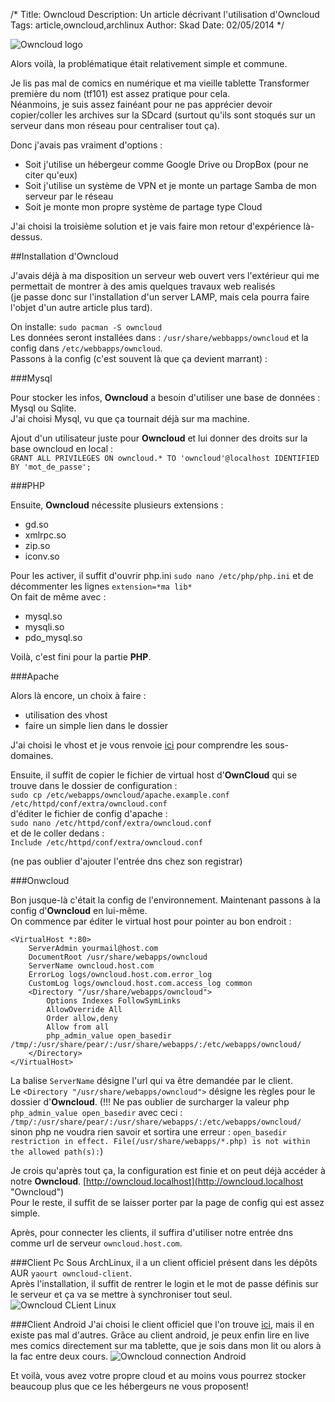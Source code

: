 /*
Title: Owncloud
Description: Un article décrivant l'utilisation d'Owncloud
Tags: article,owncloud,archlinux
Author: Skad
Date: 02/05/2014
*/

![Owncloud logo](http://upload.wikimedia.org/wikipedia/commons/thumb/b/b6/OwnCloud2-Logo.svg/96px-OwnCloud2-Logo.svg.png "Owncloud logo")

Alors voilà, la problématique était relativement simple et commune.

Je lis pas mal de comics en numérique et ma vieille tablette Transformer première du nom (tf101) est assez pratique pour cela.  
Néanmoins, je suis assez fainéant pour ne pas apprécier devoir copier/coller les archives sur la SDcard (surtout qu'ils sont stoqués sur un serveur dans mon réseau pour centraliser tout ça).

Donc j'avais pas vraiment d'options :  

* Soit j'utilise un hébergeur comme Google Drive ou DropBox (pour ne citer qu'eux)  
* Soit j'utilise un système de VPN et je monte un partage Samba de mon serveur par le réseau  
* Soit je monte mon propre système de partage type Cloud

J'ai choisi la troisième solution et je vais faire mon retour d'expérience là-dessus.

##Installation d'Owncloud


J'avais déjà à ma disposition un serveur web ouvert vers l'extérieur qui me permettait de montrer à des amis quelques travaux web realisés  
(je passe donc sur l'installation d'un server LAMP, mais cela pourra faire l'objet d'un autre article plus tard).  

On installe:  `sudo pacman -S owncloud`  
Les données seront installées dans : `/usr/share/webbapps/owncloud` et la config dans `/etc/webbapps/owncloud`.  
Passons à la config (c'est souvent là que ça devient marrant) :   

###Mysql  

Pour stocker les infos, **Owncloud** a besoin d'utiliser une base de données : Mysql ou Sqlite.  
J'ai choisi Mysql, vu que ça tournait déjà sur ma machine.

Ajout d'un utilisateur juste pour **Owncloud** et lui donner des droits sur la base owncloud en local :  
`GRANT ALL PRIVILEGES ON owncloud.* TO 'owncloud'@localhost IDENTIFIED BY 'mot_de_passe';`

###PHP

Ensuite, **Owncloud** nécessite plusieurs extensions : 

* gd.so
* xmlrpc.so
* zip.so
* iconv.so

Pour les activer, il suffit d'ouvrir php.ini `sudo nano /etc/php/php.ini` et de décommenter les lignes `extension=*ma lib*`  
On fait de même avec :

* mysql.so
* mysqli.so
* pdo_mysql.so

Voilà, c'est fini pour la partie **PHP**.

###Apache


Alors là encore, un choix à faire :

* utilisation des vhost
* faire un simple lien dans le dossier

J'ai choisi le vhost et je vous renvoie [ici](http://lxl.io/apache-subdomain "Define subdomains") pour comprendre les sous-domaines.

Ensuite, il suffit de copier le fichier de virtual host d'**OwnCloud** qui se trouve dans le dossier de configuration :  
`sudo cp /etc/webapps/owncloud/apache.example.conf /etc/httpd/conf/extra/owncloud.conf`  
d'éditer le fichier de config d'apache :  
`sudo nano /etc/httpd/conf/extra/owncloud.conf`  
et de le coller dedans :  
`Include /etc/httpd/conf/extra/owncloud.conf`

(ne pas oublier d'ajouter l'entrée dns chez son registrar)

###Onwcloud

Bon jusque-là c'était la config de l'environnement. Maintenant passons à la config d'**Owncloud** en lui-même.  
On commence par éditer le virtual host pour pointer au bon endroit :  

    <VirtualHost *:80>
        ServerAdmin yourmail@host.com
        DocumentRoot /usr/share/webapps/owncloud
        ServerName owncloud.host.com
        ErrorLog logs/owncloud.host.com.error_log
        CustomLog logs/owncloud.host.com.access_log common
        <Directory "/usr/share/webapps/owncloud">
            Options Indexes FollowSymLinks
            AllowOverride All
            Order allow,deny
            Allow from all
            php_admin_value open_basedir /tmp/:/usr/share/pear/:/usr/share/webapps/:/etc/webapps/owncloud/
        </Directory>
    </VirtualHost>

La balise `ServerName` désigne l'url qui va être demandée par le client.  
Le `<Directory "/usr/share/webapps/owncloud">` désigne les règles pour le dossier d'**Owncloud**.
(!!! Ne pas oublier de surcharger la valeur php `php_admin_value open_basedir` avec ceci : `/tmp/:/usr/share/pear/:/usr/share/webapps/:/etc/webapps/owncloud/` sinon php ne voudra rien savoir et sortira une erreur : `open_basedir restriction in effect. File(/usr/share/webapps/*.php) is not within the allowed path(s):`)

Je crois qu'après tout ça, la configuration est finie et on peut déjà accéder à notre **Owncloud**.
[http://owncloud.localhost](http://owncloud.localhost "Owncloud")  
Pour le reste, il suffit de se laisser porter par la page de config qui est assez simple.

Après, pour connecter les clients, il suffira d'utiliser notre entrée dns comme url de serveur `owncloud.host.com`.

###Client Pc
Sous ArchLinux, il a un client officiel présent dans les dépôts AUR `yaourt owncloud-client`.  
Après l'installation, il suffit de rentrer le login et le mot de passe définis sur le serveur et ça va se mettre à synchroniser tout seul.
![Owncloud CLient Linux](http://owncloud.org/wp-content/uploads/2012/03/linux3.png "Owncloud CLient Linux")

###Client Android
J'ai choisi le client officiel que l'on trouve [ici](https://play.google.com/store/apps/details?id=com.owncloud.android "Owncloud official client app"), mais il en existe pas mal d'autres.
Grâce au client android, je peux enfin lire en live mes comics directement sur ma tablette, que je sois dans mon lit ou alors à la fac entre deux cours.
![Owncloud connection Android](https://lh6.ggpht.com/tyWNeXaQN5qsXDEfirYwHzHvTPX5C2KfSprz7iRLDTAxBpt-J7Kwp0VUjAMih059zYJ9=h900-rw "Oncloud connection Android")  

Et voilà, vous avez votre propre cloud et au moins vous pourrez stocker beaucoup plus que ce les hébergeurs ne vous proposent!
